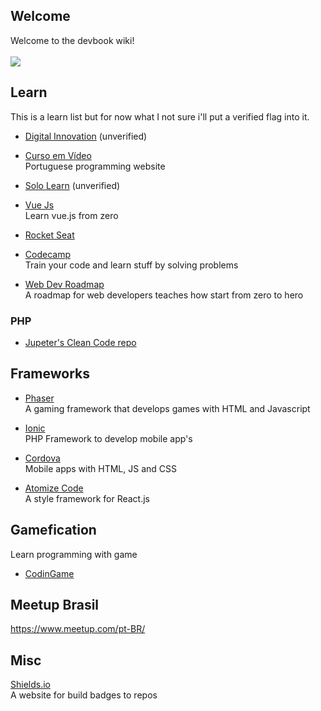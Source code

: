 <base target="_blank">

## Welcome 
Welcome to the devbook wiki! <br/><br/>
<a href="https://github.com/hiagosilverio/web-devbook/blob/main/intro.md"><img src="https://img.shields.io/badge/About%20the%20devbook-333.svg"></a>

## Learn
This is a learn list but for now what I not sure i'll put a verified flag into it.

* <a href="https://digitalinnovation.one/sign-up">Digital Innovation</a> (unverified)
* <a href="https://cursoemvideo.com/" >Curso em Vídeo</a> <br/>
Portuguese programming website

* <a href="https://www.sololearn.com/" >Solo Learn</a> (unverified)
* <a href="https://vuejs.org/v2/guide/">Vue Js</a> <br/>
Learn vue.js from zero

* [Rocket Seat](https://maratonadiscover.rocketseat.com.br/maratona/aula-01)

* [Codecamp](https://www.freecodecamp.org/) <br/>
Train your code and learn stuff by solving problems

* [Web Dev Roadmap](https://github.com/kamranahmedse/developer-roadmap)<br/>
A roadmap for web developers teaches how start from zero to hero

### PHP
* [Jupeter's Clean Code repo](https://github.com/jupeter/clean-code-php)

## Frameworks
* [Phaser](http://phaser.io/) <br/>
A gaming framework that develops games with HTML and Javascript

* [Ionic](https://ionicframework.com/)  <br/>
PHP Framework to develop mobile app's  

* [Cordova](https://cordova.apache.org/) <br/>
Mobile apps with HTML, JS and CSS

* [Atomize Code](https://atomizecode.com/docs/react/setup) <br/>
A style framework for React.js

## Gamefication
Learn programming with game

* [CodinGame](https://www.codingame.com/)

## Meetup Brasil

https://www.meetup.com/pt-BR/

## Misc
[Shields.io](https://shields.io/) <br/>
A website for build badges to repos
